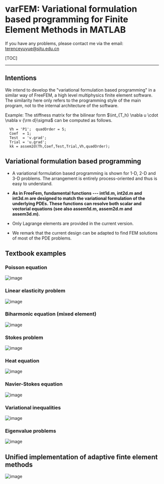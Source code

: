 # varFEM: Variational formulation based programming for Finite Element Methods in MATLAB

If you have any problems, please contact me via the email: terenceyuyue@sjtu.edu.cn

[TOC]
 
 --------------

## Intentions

We intend to develop the "variational formulation based programming"  in a similar way of FreeFEM, a high level multiphysics finite element software. The similarity here only refers to the programming style of the main program, not to the internal architecture of the software.


Example: The stiffness matrix for the bilinear form  $\int_{T_h} \nabla u \cdot \nabla v {\rm d}\sigma$ can be computed as follows.

```
  Vh = 'P1';  quadOrder = 5;
  Coef  = 1;
  Test  = 'v.grad';
  Trial = 'u.grad';
  kk = assem2d(Th,Coef,Test,Trial,Vh,quadOrder);
```

## Variational formulation based programming

  - A variational formulation based programming is shown for 1-D, 2-D and 3-D problems. The arrangement is entirely process-oriented and thus is easy to understand. 
  
  - **As in FreeFem, fundamental functions --- int1d.m, int2d.m and int3d.m are designed to match the variational formulation of the underlying PDEs. These functions can resolve both scalar and vectorial equations (see also assem1d.m, assem2d.m and assem3d.m).**
  
  - Only Lagrange elements are provided in the current version. 
  
  - We remark that the current design can be adapted to find FEM solutions of most of the PDE problems.
  
## Textbook examples

### Poisson equation
![image](https://github.com/Terenceyuyue/varFEM/blob/master/images/Poisson.png)

### Linear elasticity problem
![image](https://github.com/Terenceyuyue/varFEM/blob/master/images/elasticity.png)

### Biharmonic equation (mixed element)
![image](https://github.com/Terenceyuyue/varFEM/blob/master/images/biharmonic.png)

### Stokes problem
![image](https://github.com/Terenceyuyue/varFEM/blob/master/images/Stokes.png)

### Heat equation
![image](https://github.com/Terenceyuyue/varFEM/blob/master/images/heat.png)

### Navier-Stokes equation
![image](https://github.com/Terenceyuyue/varFEM/blob/master/images/NS.png)

### Variational inequalities
![image](https://github.com/Terenceyuyue/varFEM/blob/master/images/inequality.png)

### Eigenvalue problems
![image](https://github.com/Terenceyuyue/varFEM/blob/master/images/eigenvalue.png)


## Unified implementation of adaptive finte element methods

![image](https://github.com/Terenceyuyue/varFEM/blob/master/images/afem.jpg)
